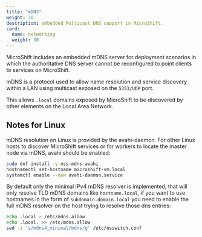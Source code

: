 ```yaml
---
title: "mDNS"
weight: 30
description: embedded Multicast DNS support in MicroShift.
card:
  name: networking
  weight: 30
---
```


MicroShift includes an embedded mDNS server for deployment scenarios in which the authoritative DNS server cannot be reconfigured to point clients to services on MicroShift.

mDNS is a protocol used to allow name resolution and service discovery within a LAN using
multicast exposed on the `5353/UDP` port.

This allows `.local` domains exposed by MicroShift to be discovered by other elements
on the Local Area Network.

## Notes for Linux

mDNS resolution on Linux is provided by the avahi-daemon. For other Linux hosts to discover
MicroShift services or for workers to locate the master node via mDNS, avahi should be enabled:

```bash
sudo dnf install -y nss-mdns avahi
hostnamectl set-hostname microshift-vm.local
systemctl enable --now avahi-daemon.service
```

By default only the minimal IPv4 mDNS resolver is implemented, that will only resolve TLD mDNS
domains like `hostname.local`, if you want to use hostnames in the form of `subdomain.domain.local`
you need to enable the full mDNS resolver on the host trying to resolve those dns entries:

```bash
echo .local > /etc/mdns.allow
echo .local. >> /etc/mdns.allow
sed -i 's/mdns4_minimal/mdns/g' /etc/nsswitch.conf
```
